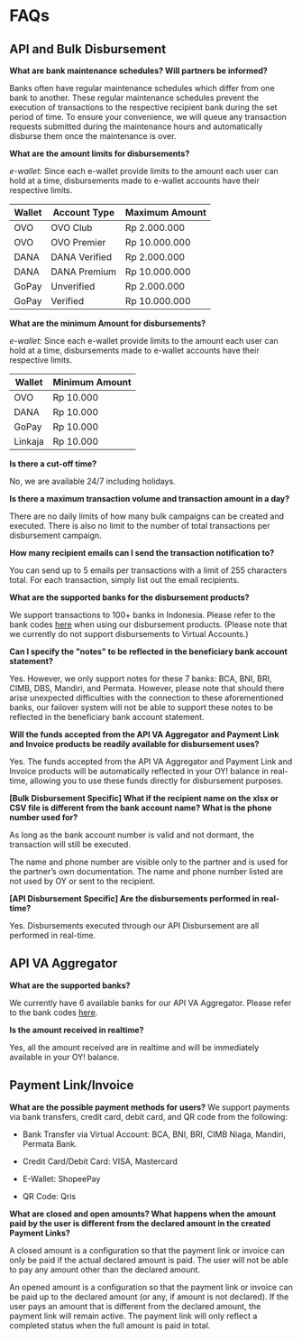 # FAQs

## API and Bulk Disbursement

**What are bank maintenance schedules? Will partners be informed?**

Banks often have regular maintenance schedules which differ from one bank to another. These regular maintenance schedules prevent the execution of transactions to the respective recipient bank during the set period of time. To ensure your convenience, we will queue any transaction requests submitted during the maintenance hours and automatically disburse them once the maintenance is over.

**What are the amount limits for disbursements?**

_e-wallet:_ Since each e-wallet provide limits to the amount each user can hold at a time, disbursements made to e-wallet accounts have their respective limits.

| Wallet | Account Type  | Maximum Amount |
| ------ | ------------- | -------------- |
| OVO    | OVO Club      | Rp 2.000.000   |
| OVO    | OVO Premier   | Rp 10.000.000  |
| DANA   | DANA Verified | Rp 2.000.000   |
| DANA   | DANA Premium  | Rp 10.000.000  |
| GoPay  | Unverified    | Rp 2.000.000   |
| GoPay  | Verified      | Rp 10.000.000  |

**What are the minimum Amount for disbursements?**

_e-wallet:_ Since each e-wallet provide limits to the amount each user can hold at a time, disbursements made to e-wallet accounts have their respective limits.

| Wallet  | Minimum Amount |
| ------- | -------------- |
| OVO     | Rp 10.000      |
| DANA    | Rp 10.000      |
| GoPay   | Rp 10.000      |
| Linkaja | Rp 10.000      |

**Is there a cut-off time?**

No, we are available 24/7 including holidays.

**Is there a maximum transaction volume and transaction amount in a day?**

There are no daily limits of how many bulk campaigns can be created and executed. There is also no limit to the number of total transactions per disbursement campaign.

**How many recipient emails can I send the transaction notification to?**

You can send up to 5 emails per transactions with a limit of 255 characters total. For each transaction, simply list out the email recipients.

**What are the supported banks for the disbursement products?**

We support transactions to 100+ banks in Indonesia. Please refer to the bank codes [here](https://api-docs.oyindonesia.com/#disbursement-bank-codes) when using our disbursement products. (Please note that we currently do not support disbursements to Virtual Accounts.)

**Can I specify the "notes" to be reflected in the beneficiary bank account statement?**

Yes. However, we only support notes for these 7 banks: BCA, BNI, BRI, CIMB, DBS, Mandiri, and Permata. However, please note that should there arise unexpected difficulties with the connection to these aforementioned banks, our failover system will not be able to support these notes to be reflected in the beneficiary bank account statement.

**Will the funds accepted from the API VA Aggregator and Payment Link and Invoice products be readily available for disbursement uses?**

Yes. The funds accepted from the API VA Aggregator and Payment Link and Invoice products will be automatically reflected in your OY! balance in real-time, allowing you to use these funds directly for disbursement purposes.

**[Bulk Disbursement Specific] What if the recipient name on the xlsx or CSV file is different from the bank account name? What is the phone number used for?**

As long as the bank account number is valid and not dormant, the transaction will still be executed.

The name and phone number are visible only to the partner and is used for the partner’s own documentation. The name and phone number listed are not used by OY or sent to the recipient.

**[API Disbursement Specific] Are the disbursements performed in real-time?**

Yes. Disbursements executed through our API Disbursement are all performed in real-time.

## API VA Aggregator

**What are the supported banks?**

We currently have 6 available banks for our API VA Aggregator. Please refer to the bank codes [here](https://api-docs.oyindonesia.com/#va-aggregator-bank-code).

**Is the amount received in realtime?**

Yes, all the amount received are in realtime and will be immediately available in your OY! balance.

## Payment Link/Invoice

**What are the possible payment methods for users?**
We support payments via bank transfers, credit card, debit card, and QR code from the following:

* Bank Transfer via Virtual Account: BCA, BNI, BRI, CIMB Niaga, Mandiri, Permata Bank.

* Credit Card/Debit Card: VISA, Mastercard

* E-Wallet: ShopeePay

* QR Code: Qris

**What are closed and open amounts? What happens when the amount paid by the user is different from the declared amount in the created Payment Links?**

A closed amount is a configuration so that the payment link or invoice can only be paid if the actual declared amount is paid. The user will not be able to pay any amount other than the declared amount.

An opened amount is a configuration so that the payment link or invoice can be paid up to the declared amount (or any, if amount is not declared). If the user pays an amount that is different from the declared amount, the payment link will remain active. The payment link will only reflect a completed status when the full amount is paid in total.
